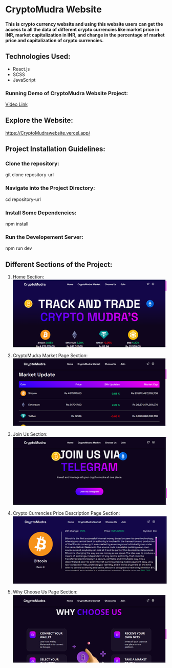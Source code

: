 # CryptoMudra Website

####  This is crypto currency website and using this website users can get the access to all the data of different crypto currencies like market price in INR, market capitalization in INR, and change in the percentage of market price and capitalization  of crypto currencies.

## Technologies Used:

* React.js
* SCSS
* JavaScript
  
  
### Running Demo of CryptoMudra Website Project:
[Video Link](https://youtu.be/hYxTd6AupzU?si=rl-ycMsk4DybM9cY)


## Explore the Website:
https://CryptoMudrawebsite.vercel.app/

## Project Installation Guidelines:

### Clone the repository:
git clone repository-url

### Navigate into the Project Directory:
cd repository-url

### Install Some Dependencies:
npm install

### Run the Developement Server:
npm run dev

## Different Sections of the Project:
 1) Home Section:
   ![test](https://github.com/Binnar81/CryptoMudra-Website/blob/main/src/images/demoImage/cryptoHomePage.png)

 2) CryptoMudra Market Page Section:
   ![test](https://github.com/Binnar81/CryptoMudra-Website/blob/main/src/images/demoImage/cryptoMudraMarketPage.png)

 3) Join Us Section:
   ![test](https://github.com/Binnar81/CryptoMudra-Website/blob/main/src/images/demoImage/cryptoJoinUsPage.png)

 4) Crypto Currencies Price Description Page Section:
   ![test](https://github.com/Binnar81/CryptoMudra-Website/blob/main/src/images/demoImage/cryptoPriceDescriptionPage.png)

 5) Why Choose Us Page Section:
   ![test](https://github.com/Binnar81/CryptoMudra-Website/blob/main/src/images/demoImage/cryptoWhyChooseUsPage.png)


